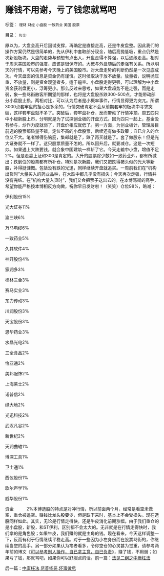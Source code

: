 # 赚钱不用谢，亏了钱您就骂吧

标签： `理财` `财经` `小盘股` `一致药业` `美国` `股票` 

目录： `打印`

原以为，大盘会高开后回试支撑，再确定是直接走高，还是牛皮盘整。因此我们的操作方案仍然是很简单的，先从伊利中套取部分现金，随后高抛低吸，重点仍然是次新股板块。大盘的走势与预想有点出入，开盘走得不算强，以后逐级走高。相对于周末美国股市的强度，应该是很保守的。大概与外盘随后的走强有关系。所以明天的行情，可以先参考今天晚上的美国股市。对大盘走势的判断仍然是一次见底成功。今天盘面的信息是资金仍有谨慎。这时侯取决于放不放量。放量者，说明抛压重，不放量，则是资金观望者多，适于逼空。小盘股走得更强，可以理解为中小盘资金获利盘更小，浮筹更小。那么反过来思考，如果大盘趋势不是走强，而是走弱，象一些骂街散客所期望的那样，也将是大盘股杀跌300-500点，才能带动部分小盘股止损。两相对比，可以认为后者是小概率事件，行情显得更为突兀。所谓3000点套牢盘的担心是多余的，行情突破肯定不会从前期套牢的板块中寻求突破，这样套牢盘就不多了。突破后，套牢盘补仓，反而带动了行情冲顶。周五四只中小板新股上市，分明就是为了试探创业板的开盘方式。因为四只一起上，基金没有参与，炒作力度就弱了，开盘价相应就低了。另一方面，为创业板计，管理层目前选的股票都质量不错，定位不高的小盘股票，后续还有做多政策；自已介入的仓位又不大。笔者懒得伤脑筋，集邮就是了，跌了再买就是了。套了做股东！但是光大证券就不一样了。这只股票质量不怎的。所以回升后，就要减仓。这是一次短炒。如果遇上大跌要钱，就会象中国建筑一样斩了它。今天走输中小盘，增值不足2%。但是走赢上证和300是肯定的。大升的股票除少数如一致药业外，都有所减出；跌到位的股票都有所补仓。特别是次新股，我们又把跌得猪头似的光大等新股，补得挺慷慨。包括没有跌的光迅，同样继续开盘就追买。一周前我们在“机构出货时”大量买入的药业品种，在大跌中都几乎没有损失；今天再次走强，行情并没有完结。在“机构大量入货时”，我们又会把票子送出去的。在本博骂街的高手，希望你能严格按本博相反方向做，祝你早日发财啦！（笑笑）仓位98%，略减：

伊利股份15%

光大证券11%

渝三峡6%

万马电缆6%

一致药业5%

久其软件4%

神开股份4%

家润多3%

桂林三金3%

赛马实业3%

东力传动3%

川润股份3%

天宝股份3%

恩华药业3%

水晶光电2%

三全食品2%

怡亚通2%

美邦服饰2%

上海莱士2%

诺普信2%

绿大地2%

光迅科技2%

武汉凡谷2%

新世纪2%

天润曲轴1%

博深工具1%

卫士通1%

西仪股份1%

歌尔声学1%

威华股份1%

资金　　　2%本博选股的特点是对冲行情，所以前面两个月，经常是看空未做空，重仓被逼空。赚钱比龙头股要少，但是跌下来时，基本上不会受损失。现在选股同样如此。其实，无论是行情走得快，还是牛皮消化前期涨幅，由于我们重仓的是小盘股，新股，和ST伊利，区别都不会太大的。无非就是在行情走得快时，我们拿的是角色股；如果牛皮，我们赚的就是主角的钱。现在看来，今天这样调整一下，反而有利于行情继续平稳走高。对于一些因为小左身份而在股票骂街的，你继续当您的高手。另一部分如果认为笔者看多，令你空仓的心灵甚为觉重，请参考两年前的博文《[可以参考别人操作，自已拿主意，自已负责](../../../2007/9/6/散户朋友可以参考别人的操作，但应该自已做决定.md)》，赚了钱，不用谢；如果亏了钱，那就骂吧，如果你可以舒服点的话。前一篇：[法见二纲之中庸枉法](../../../2009/8/24/法见二纲之中庸枉法.md)

后一篇：[中庸枉法,惩善扬恶,坏事做尽](../../../2009/8/24/中庸枉法,惩善扬恶,坏事做尽.md)